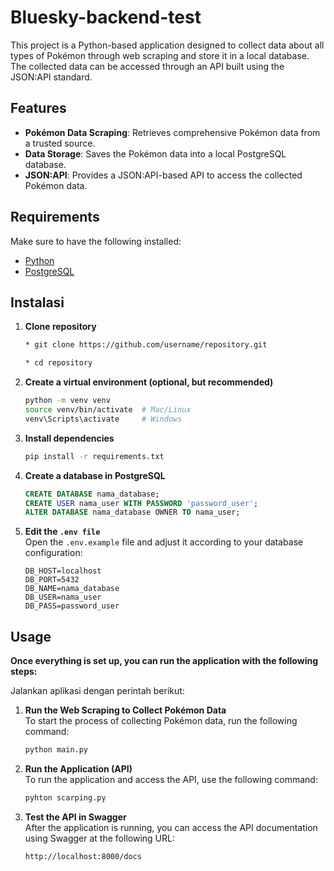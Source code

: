 # Bluesky-backend-test

This project is a Python-based application designed to collect data about all types of Pokémon through web scraping and store it in a local database. The collected data can be accessed through an API built using the JSON:API standard.

## Features

- **Pokémon Data Scraping**: Retrieves comprehensive Pokémon data from a trusted source.
- **Data Storage**: Saves the Pokémon data into a local PostgreSQL database.
- **JSON:API**: Provides a JSON:API-based API to access the collected Pokémon data.

## Requirements

Make sure to have the following installed:

- [Python](https://www.python.org/downloads/)
- [PostgreSQL](https://www.postgresql.org/download/)

## Instalasi

1. **Clone repository**  
   ```bash
   * git clone https://github.com/username/repository.git
   
   * cd repository
   ```

2. **Create a virtual environment (optional, but recommended)**  
   ```bash
   python -m venv venv
   source venv/bin/activate  # Mac/Linux
   venv\Scripts\activate     # Windows
   ```

3. **Install dependencies**  
   ```bash
   pip install -r requirements.txt
   ```

4. **Create a database in PostgreSQL**  
   ```sql
   CREATE DATABASE nama_database;
   CREATE USER nama_user WITH PASSWORD 'password_user';
   ALTER DATABASE nama_database OWNER TO nama_user;
   ```

5. **Edit the `.env file`**  
   Open the `.env.example` file and adjust it according to your database configuration:
   ```
   DB_HOST=localhost
   DB_PORT=5432
   DB_NAME=nama_database
   DB_USER=nama_user
   DB_PASS=password_user
   ```

## Usage

**Once everything is set up, you can run the application with the following steps:**

Jalankan aplikasi dengan perintah berikut:
1. **Run the Web Scraping to Collect Pokémon Data**  
    To start the process of collecting Pokémon data, run the following command:
    ```bash
    python main.py
    ```

2. **Run the Application (API)**  
    To run the application and access the API, use the following command:
    ```bash
    pyhton scarping.py
    ```
3. **Test the API in Swagger**  
    After the application is running, you can access the API documentation using Swagger at the following URL:
    ```bash
    http://localhost:8000/docs
    ```

